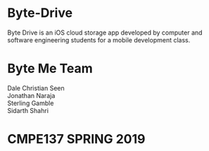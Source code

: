 # Byte-Drive
Byte Drive is an iOS cloud storage app developed by computer and software engineering students for a mobile development class.

# Byte Me Team
Dale Christian Seen<br />
Jonathan Naraja<br />
Sterling Gamble<br />
Sidarth Shahri

# CMPE137 SPRING 2019
